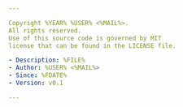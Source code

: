 ```yaml
---

Copyright %YEAR% %USER% <%MAIL%>.  
All rights reserved.  
Use of this source code is governed by MIT  
license that can be found in the LICENSE file.  

- Description: %FILE%
- Author: %USER% <%MAIL%>
- Since: %FDATE%
- Version: v0.1

---
```

